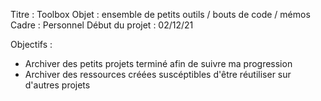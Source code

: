 Titre : Toolbox
Objet : ensemble de petits outils / bouts de code / mémos
Cadre : Personnel
Début du projet : 02/12/21

Objectifs :
- Archiver des petits projets terminé afin de suivre ma progression
- Archiver des ressources créées suscéptibles d'être réutiliser sur d'autres projets 
